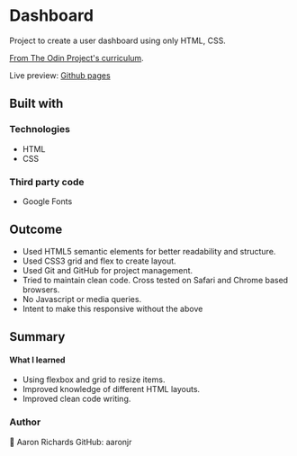 # Dashboard

Project to create a user dashboard using only HTML, CSS.

[From The Odin Project's curriculum](https://www.theodinproject.com/lessons/node-path-intermediate-html-and-css-admin-dashboard).

Live preview: [Github pages](https://aaronjr.github.io/dashboard/)

## Built with

### Technologies

- HTML
- CSS

### Third party code

- Google Fonts

## Outcome

- Used HTML5 semantic elements for better readability and structure.
- Used CSS3 grid and flex to create layout.
- Used Git and GitHub for project management.
- Tried to maintain clean code.
Cross tested on Safari and Chrome based browsers.
- No Javascript or media queries. 
- Intent to make this responsive without the above

## Summary

#### What I learned

- Using flexbox and grid to resize items. 
- Improved knowledge of different HTML layouts.
- Improved clean code writing.

### Author
👤 Aaron Richards
GitHub: aaronjr